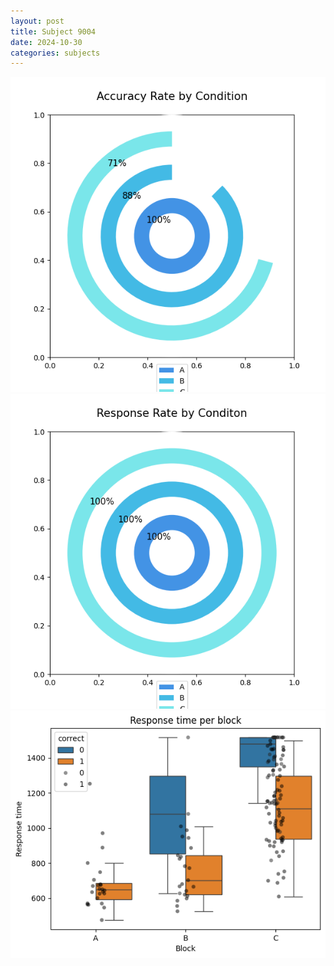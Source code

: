 ```yaml
---
layout: post
title: Subject 9004
date: 2024-10-30
categories: subjects
---
```


![](data/9004/run-2/9004_accuracy_rate.png)
![](data/9004/run-2/9004_response_rate.png)
![](data/9004/run-2/9004_rt.png)
